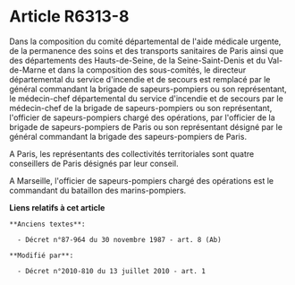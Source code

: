 # Article R6313-8

Dans la composition du comité départemental de l'aide médicale urgente, de la permanence des soins et des transports
sanitaires de Paris ainsi que des départements des Hauts-de-Seine, de la Seine-Saint-Denis et du Val-de-Marne et dans la
composition des sous-comités, le directeur départemental du service d'incendie et de secours est remplacé par le général
commandant la brigade de sapeurs-pompiers ou son représentant, le médecin-chef départemental du service d'incendie et de
secours par le médecin-chef de la brigade de sapeurs-pompiers ou son représentant, l'officier de sapeurs-pompiers chargé des
opérations, par l'officier de la brigade de sapeurs-pompiers de Paris ou son représentant désigné par le général commandant
la brigade des sapeurs-pompiers de Paris.

A Paris, les représentants des collectivités territoriales sont quatre conseillers de Paris désignés par leur conseil.

A Marseille, l'officier de sapeurs-pompiers chargé des opérations est le commandant du bataillon des marins-pompiers.

**Liens relatifs à cet article**

	**Anciens textes**:

	  - Décret n°87-964 du 30 novembre 1987 - art. 8 (Ab)

	**Modifié par**:

	  - Décret n°2010-810 du 13 juillet 2010 - art. 1
